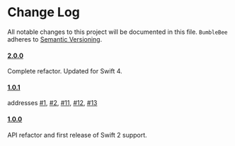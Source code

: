 # Change Log
All notable changes to this project will be documented in this file.
`BumbleBee` adheres to [Semantic Versioning](http://semver.org/).

#### [2.0.0](https://github.com/daltoniam/bumblebee/tree/2.0.0)

Complete refactor. Updated for Swift 4.

#### [1.0.1](https://github.com/daltoniam/bumblebee/tree/1.0.1)

addresses [#1](https://github.com/daltoniam/bumblebee/issues/1), [#2](https://github.com/daltoniam/bumblebee/issues/2), [#11](https://github.com/daltoniam/bumblebee/issues/11), [#12](https://github.com/daltoniam/bumblebee/issues/12), [#13](https://github.com/daltoniam/bumblebee/issues/13)

#### [1.0.0](https://github.com/daltoniam/bumblebee/tree/1.0.0)

API refactor and first release of Swift 2 support.